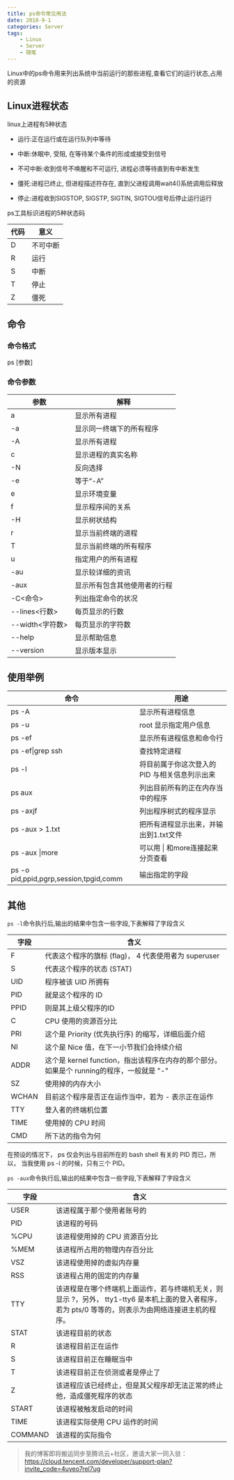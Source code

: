 ```yaml
---
title: ps命令常见用法
date: 2018-9-1
categories: Server
tags:
    - Linux
    - Server
    - 随笔
---
```

Linux中的ps命令用来列出系统中当前运行的那些进程,查看它们的运行状态,占用的资源
<!--more-->
## Linux进程状态
linux上进程有5种状态

- 运行:正在运行或在运行队列中等待

- 中断:休眠中, 受阻, 在等待某个条件的形成或接受到信号

- 不可中断:收到信号不唤醒和不可运行, 进程必须等待直到有中断发生

- 僵死:进程已终止, 但进程描述符存在, 直到父进程调用wait4()系统调用后释放 

- 停止:进程收到SIGSTOP, SIGSTP, SIGTIN, SIGTOU信号后停止运行运行

ps工具标识进程的5种状态码 

|代码|意义|
|-|-|
|D| 不可中断  |
|R| 运行  |
|S| 中断  |
|T| 停止  |
|Z| 僵死  |

## 命令
### 命令格式
ps [参数]
### 命令参数

|参数|解释|
|-|-|
|a|显示所有进程|
|-a|显示同一终端下的所有程序|
|-A|显示所有进程|
|c|显示进程的真实名称|
|-N|反向选择|
|-e|等于“-A”|
|e|显示环境变量|
|f|显示程序间的关系|
|-H|显示树状结构|
|r|显示当前终端的进程|
|T|显示当前终端的所有程序|
|u |指定用户的所有进程|
|-au|显示较详细的资讯|
|-aux|显示所有包含其他使用者的行程 |
|-C<命令>|列出指定命令的状况|
|--lines<行数>|每页显示的行数|
|--width<字符数>|每页显示的字符数|
|--help|显示帮助信息|
|--version|显示版本显示|
## 使用举例

|命令|用途|
|--|--|
|ps -A |显示所有进程信息|
|ps -u |root 显示指定用户信息|
|ps -ef |显示所有进程信息和命令行|
|ps -ef&#124;grep ssh|查找特定进程|
|ps -l|将目前属于你这次登入的 PID 与相关信息列示出来|
|ps aux|列出目前所有的正在内存当中的程序|
|ps -axjf|列出程序树式的程序显示|
|ps -aux > 1.txt |把所有进程显示出来，并输出到1.txt文件|
|ps -aux &#124;more |可以用 &#124; 和more连接起来分页查看|
|ps -o pid,ppid,pgrp,session,tpgid,comm |输出指定的字段|
## 其他
``ps -l``命令执行后,输出的结果中包含一些字段,下表解释了字段含义

|字段|含义|
|-|-|
|F|代表这个程序的旗标 (flag)， 4 代表使用者为 superuser|
|S|代表这个程序的状态 (STAT)|
|UID|程序被该 UID 所拥有|
|PID|就是这个程序的 ID|
|PPID|则是其上级父程序的ID|
|C|CPU 使用的资源百分比|
|PRI|这个是 Priority (优先执行序) 的缩写，详细后面介绍|
|NI|这个是 Nice 值，在下一小节我们会持续介绍|
|ADDR|这个是 kernel function，指出该程序在内存的那个部分。如果是个 running的程序，一般就是 "-"|
|SZ|使用掉的内存大小|
|WCHAN|目前这个程序是否正在运作当中，若为 - 表示正在运作|
|TTY|登入者的终端机位置|
|TIME|使用掉的 CPU 时间|
|CMD|所下达的指令为何|

在预设的情况下， ps 仅会列出与目前所在的 bash shell 有关的 PID 而已，所以， 当我使用 ps -l 的时候，只有三个 PID。


``ps -aux``命令执行后,输出的结果中包含一些字段,下表解释了字段含义

|字段|含义|
|-|-|
|USER|该进程属于那个使用者账号的|
|PID|该进程的号码|
|%CPU|该进程使用掉的 CPU 资源百分比|
|%MEM|该进程所占用的物理内存百分比|
|VSZ |该进程使用掉的虚拟内存量|
|RSS |该进程占用的固定的内存量 |
|TTY|该进程是在哪个终端机上面运作，若与终端机无关，则显示 ?，另外， tty1-tty6 是本机上面的登入者程序，若为 pts/0 等等的，则表示为由网络连接进主机的程序。|
|STAT|该进程目前的状态|
|R|该进程目前正在运作|
|S|该进程目前正在睡眠当中|
|T|该进程目前正在侦测或者是停止了|
|Z |该进程应该已经终止，但是其父程序却无法正常的终止他，造成僵死程序的状态|
|START|该进程被触发启动的时间|
|TIME |该进程实际使用 CPU 运作的时间|
|COMMAND|该进程的实际指令|

>我的博客即将搬运同步至腾讯云+社区，邀请大家一同入驻：https://cloud.tencent.com/developer/support-plan?invite_code=4uyeo7rel7ug